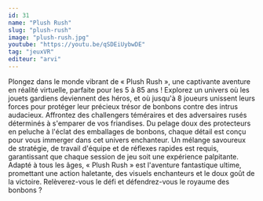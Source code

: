 ```yaml
---
id: 31
name: "Plush Rush"
slug: "plush-rush"
image: "plush-rush.jpg"
youtube: "https://youtu.be/qSDEiUybwDE"
tag: "jeuxVR"
editeur: "arvi"
---
```



Plongez dans le monde vibrant de « Plush Rush », une captivante aventure en réalité virtuelle, parfaite pour les 5 à 85 ans ! Explorez un univers où les jouets gardiens deviennent des héros, et où jusqu'à 8 joueurs unissent leurs forces pour protéger leur précieux trésor de bonbons contre des intrus audacieux. Affrontez des challengers téméraires et des adversaires rusés déterminés à s'emparer de vos friandises. Du pelage doux des protecteurs en peluche à l'éclat des emballages de bonbons, chaque détail est conçu pour vous immerger dans cet univers enchanteur. Un mélange savoureux de stratégie, de travail d'équipe et de réflexes rapides est requis, garantissant que chaque session de jeu soit une expérience palpitante. Adapté à tous les âges, « Plush Rush » est l'aventure fantastique ultime, promettant une action haletante, des visuels enchanteurs et le doux goût de la victoire. Relèverez-vous le défi et défendrez-vous le royaume des bonbons ?
